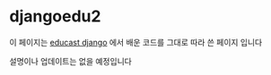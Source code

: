# djangoedu2

이 페이지는 [educast django](https://educast.com/course/web-dev/ZU53) 에서 배운 코드를 그대로 따라 쓴 페이지 입니다

설명이나 업데이트는 없을 예정입니다
